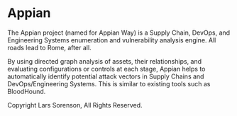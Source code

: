 # Appian
The Appian project (named for Appian Way) is a Supply Chain, DevOps, and Engineering Systems enumeration and vulnerability analysis engine. All roads lead to Rome, after all.

By using directed graph analysis of assets, their relationships, and evaluating configurations or controls at each stage, Appian helps to automatically identify potential attack vectors in Supply Chains and DevOps/Engineering Systems.
This is similar to existing tools such as BloodHound.

Copyright Lars Sorenson, All Rights Reserved.
